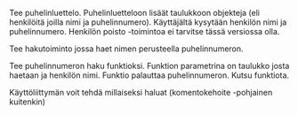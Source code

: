Tee puhelinluettelo.
Puhelinluetteloon lisäät taulukkoon objekteja (eli henkilöitä joilla nimi ja puhelinnumero).
Käyttäjältä kysytään henkilön nimi ja puhelinnumero.
Henkilön poisto -toimintoa ei tarvitse tässä versiossa olla.

Tee hakutoiminto jossa haet nimen perusteella puhelinnumeron.

Tee puhelinnumeron haku funktioksi.
Funktion parametrina on taulukko josta haetaan ja henkilön nimi.
Funktio palauttaa puhelinnumeron.
Kutsu funktiota.

Käyttöliittymän voit tehdä millaiseksi haluat (komentokehoite -pohjainen kuitenkin)